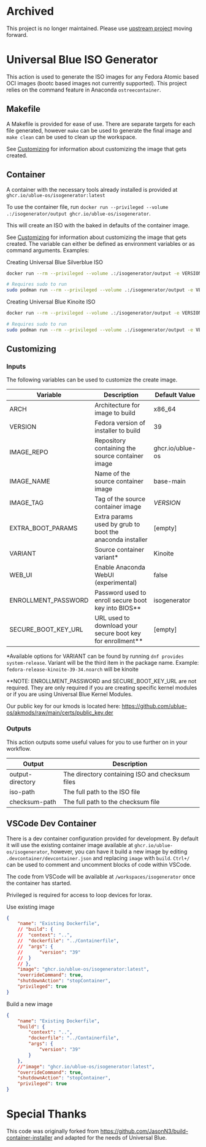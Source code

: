 # Archived

This project is no longer maintained. Please use [upstream project](https://github.com/JasonN3/build-container-installer) moving forward.

# Universal Blue ISO Generator
This action is used to generate the ISO images for any Fedora Atomic based OCI images (bootc based images not currently supported). This project relies on the command feature in Anaconda `ostreecontainer`.

## Makefile
A Makefile is provided for ease of use. There are separate targets for each file generated, however `make` can be used to generate the final image and `make clean` can be used to clean up the workspace.

See [Customizing](#customizing) for information about customizing the image that gets created.

## Container
A container with the necessary tools already installed is provided at `ghcr.io/ublue-os/isogenerator:latest`

To use the container file, run `docker run --privileged --volume .:/isogenerator/output ghcr.io/ublue-os/isogenerator`.

This will create an ISO with the baked in defaults of the container image.

See [Customizing](#customizing) for information about customizing the image that gets created. The variable can either be defined as environment variables or as command arguments.
Examples:

Creating Universal Blue Silverblue ISO
```bash
docker run --rm --privileged --volume .:/isogenerator/output -e VERSION=39 -e IMAGE_NAME=silverblue-main -e IMAGE_TAG=latest -e VARIANT=Silverblue ghcr.io/ublue-os/isogenerator:39
```
```bash
# Requires sudo to run
sudo podman run --rm --privileged --volume .:/isogenerator/output -e VERSION=39 -e IMAGE_NAME=silverblue-main -e IMAGE_TAG=latest -e VARIANT=Silverblue ghcr.io/ublue-os/isogenerator:39
```

Creating Universal Blue Kinoite ISO
```bash
docker run --rm --privileged --volume .:/isogenerator/output -e VERSION=39 -e IMAGE_NAME=kinoite-main -e IMAGE_TAG=latest -e VARIANT=Kinoite ghcr.io/ublue-os/isogenerator:39
```
```bash
# Requires sudo to run
sudo podman run --rm --privileged --volume .:/isogenerator/output -e VERSION=39 -e IMAGE_NAME=kinoite-main -e IMAGE_TAG=latest -e VARIANT=Kinoite ghcr.io/ublue-os/isogenerator:39
```

## Customizing

### Inputs

The following variables can be used to customize the create image.

| Variable            | Description                                                  | Default Value          |
| -----------------   | ------------------------------------------------------------ | ---------------------- |
| ARCH                | Architecture for image to build                              | x86_64                 |
| VERSION             | Fedora version of installer to build                         | 39                     |
| IMAGE_REPO          | Repository containing the source container image             | ghcr.io/ublue-os       |
| IMAGE_NAME          | Name of the source container image                           | base-main              |
| IMAGE_TAG           | Tag of the source container image                            | *VERSION*              |
| EXTRA_BOOT_PARAMS   | Extra params used by grub to boot the anaconda installer     | \[empty\]              |
| VARIANT             | Source container variant\*                                   | Kinoite                |
| WEB_UI              | Enable Anaconda WebUI (experimental)                         | false                  |
| ENROLLMENT_PASSWORD | Password used to enroll secure boot key into BIOS\*\*        | isogenerator           |
| SECURE_BOOT_KEY_URL | URL used to download your secure boot key for enrollment\*\* | \[empty\]              |

\*Available options for VARIANT can be found by running `dnf provides system-release`. Variant will be the third item in the package name. Example: `fedora-release-kinoite-39-34.noarch` will be kinoite

\*\*NOTE: ENROLLMENT_PASSWORD and SECURE_BOOT_KEY_URL are not required. They are only required if you are creating specific kernel modules or if you are using Universal Blue Kernel Modules.

Our public key for our kmods is located here: https://github.com/ublue-os/akmods/raw/main/certs/public_key.der

### Outputs

This action outputs some useful values for you to use further on in your workflow.

| Output | Description |
| ------ | ----------- |
| output-directory | The directory containing ISO and checksum files |
| iso-path | The full path to the ISO file |
| checksum-path | The full path to the checksum file |

## VSCode Dev Container
There is a dev container configuration provided for development. By default it will use the existing container image available at `ghcr.io/ublue-os/isogenerator`, however, you can have it build a new image by editing `.devcontainer/devcontainer.json` and replacing `image` with `build`. `Ctrl+/` can be used to comment and uncomment blocks of code within VSCode.

The code from VSCode will be available at `/workspaces/isogenerator` once the container has started.

Privileged is required for access to loop devices for lorax.

Use existing image
```json
{
	"name": "Existing Dockerfile",
	// "build": {
	// 	"context": "..",
	// 	"dockerfile": "../Containerfile",
	// 	"args": {
	// 		"version": "39"
	// 	}
	// },
	"image": "ghcr.io/ublue-os/isogenerator:latest",
	"overrideCommand": true,
	"shutdownAction": "stopContainer",
	"privileged": true
}
```

Build a new image
```json
{
	"name": "Existing Dockerfile",
	"build": {
		"context": "..",
		"dockerfile": "../Containerfile",
		"args": {
			"version": "39"
		}
	},
	//"image": "ghcr.io/ublue-os/isogenerator:latest",
	"overrideCommand": true,
	"shutdownAction": "stopContainer",
	"privileged": true
}
```

# Special Thanks
This code was originally forked from https://github.com/JasonN3/build-container-installer and adapted for the needs of Universal Blue.
